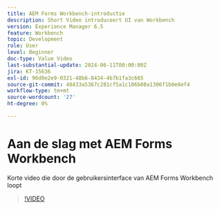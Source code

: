 ```yaml
---
title: AEM Forms Workbench-introductie
description: Short Video introduceert UI van Workbench
version: Experience Manager 6.5
feature: Workbench
topic: Development
role: User
level: Beginner
doc-type: Value Video
last-substantial-update: 2024-06-11T00:00:00Z
jira: KT-15636
exl-id: 96d0e2e9-0321-48b6-8434-4b7b1fa3c665
source-git-commit: 48433a5367c281cf5a1c106b08a1306f1b0e8ef4
workflow-type: tm+mt
source-wordcount: '27'
ht-degree: 0%

---
```


# Aan de slag met AEM Forms Workbench

Korte video die door de gebruikersinterface van AEM Forms Workbench loopt

>[!VIDEO](https://video.tv.adobe.com/v/3439808/?learn=on&captions=dut)
